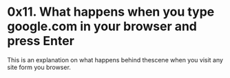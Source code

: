 # 0x11. What happens when you type google.com in your browser and press Enter

This is an explanation on what happens behind thescene when you visit any site form you browser.

 
